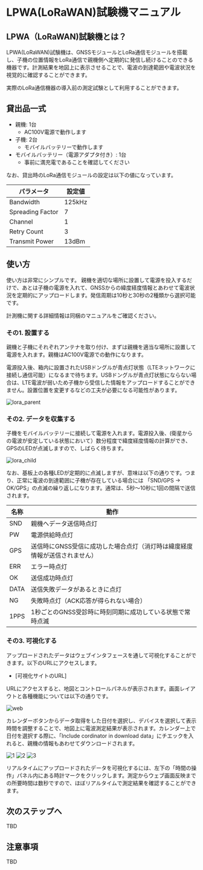 # LPWA(LoRaWAN)試験機マニュアル

## LPWA（LoRaWAN)試験機とは？

LPWA(LoRaWAN)試験機は、GNSSモジュールとLoRa通信モジュールを搭載し、子機の位置情報をLoRa通信で親機側へ定期的に発信し続けることのできる機器です。計測結果を地図上に表示させることで、電波の到達範囲や電波状況を視覚的に確認することができます。

実際のLoRa通信機器の導入前の測定試験として利用することができます。

## 貸出品一式

- 親機: 1台
  - AC100V電源で動作します
- 子機: 2台
  - モバイルバッテリーで動作します
- モバイルバッテリー（電源アダプタ付き）: 1台
  - 事前に満充電であることを確認してください

なお、貸出時のLoRa通信モジュールの設定は以下の値になっています。

| パラメータ | 設定値 |
----|---- 
| Bandwidth | 125kHz |
| Spreading Factor | 7 |
| Channel | 1 |
| Retry Count | 3 |
| Transmit Power | 13dBm |

## 使い方

使い方は非常にシンプルです。
親機を適切な場所に設置して電源を投入するだけで、あとは子機の電源を入れて、GNSSからの緯度経度情報とあわせて電波状況を定期的にアップロードします。発信周期は10秒と30秒の2種類から選択可能です。

計測機に関する詳細情報は同梱のマニュアルをご確認ください。

### その1. 設置する

親機と子機にそれぞれアンテナを取り付け、まずは親機を適当な場所に設置して電源を入れます。親機はAC100V電源での動作になります。

電源投入後、箱内に設置されたUSBドングルが青点灯状態（LTEネットワークに接続し通信可能）になるまで待ちます。USBドングルが青点灯状態にならない場合は、LTE電波が弱いため子機から受信した情報をアップロードすることができません。設置位置を変更するなどの工夫が必要になる可能性があります。

![lora_parent](https://user-images.githubusercontent.com/4217754/47612703-2809aa00-dac3-11e8-9ed5-d64ddb48a301.png)

### その2. データを収集する

子機をモバイルバッテリーに接続して電源を入れます。電源投入後、(衛星からの電波が安定している状態において）数分程度で緯度経度情報の計算ができ、GPSのLEDが点滅しますので、しばらく待ちます。

![lora_child](https://user-images.githubusercontent.com/4217754/47612711-57b8b200-dac3-11e8-937d-a136483b60da.png)

なお、基板上の各種LEDが定期的に点滅しますが、意味は以下の通りです。つまり、正常に電波の到達範囲に子機が存在している場合には 「SND/GPS → OK/GPS」の点滅の繰り返しになります。通常は、5秒〜10秒に1回の間隔で送信されます。

| 名称 | 動作 |
----|---- 
| SND | 親機へデータ送信時点灯 |
| PW | 電源供給時点灯 |
| GPS | 送信時にGNSS受信に成功した場合点灯（消灯時は緯度経度情報が送信されません） |
| ERR | エラー時点灯 |
| OK | 送信成功時点灯 |
| DATA | 送信失敗データがあるときに点灯 |
| NG | 失敗時点灯（ACK応答が得られない場合） |
| 1PPS | 1秒ごとのGNSS受診時に時刻同期に成功している状態で常時点滅 |


### その3. 可視化する

アップロードされたデータはウェブインタフェースを通して可視化することができます。以下のURLにアクセスします。

- [可視化サイトのURL]

URLにアクセスすると、地図とコントロールパネルが表示されます。画面レイアウトと各種機能については以下の通りです。

![web](https://user-images.githubusercontent.com/4217754/47617142-b4d65700-db07-11e8-8813-220db50bb3af.png)

カレンダーボタンからデータ取得をした日付を選択し、デバイスを選択して表示時間を調整することで、地図上に電波測定結果が表示されます。カレンダー上で日付を選択する際に、「Include cordinator in download data」にチエックを入れると、親機の情報もあわせてダウンロードされます。

![1](https://user-images.githubusercontent.com/4217754/47617196-3928da00-db08-11e8-96c6-5cf075102285.png)
![2](https://user-images.githubusercontent.com/4217754/47617197-3928da00-db08-11e8-84a6-89b4c528b85a.png)
![3](https://user-images.githubusercontent.com/4217754/47617200-3a5a0700-db08-11e8-811b-5da1ecb22701.png)

リアルタイムにアップロードされたデータを可視化するには、左下の「時間の操作」パネル内にある時計マークをクリックします。測定からウェブ画面反映までの所要時間は数秒ですので、ほぼリアルタイムで測定結果を確認することができます。

## 次のステップへ
TBD

## 注意事項
TBD


